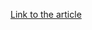 [Link to the article](https://csoonline.com/article/3632943/russia-is-fully-capable-of-shutting-down-cybercrime.html)
